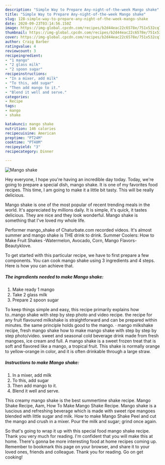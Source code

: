 ```yaml
---
description: "Simple Way to Prepare Any-night-of-the-week Mango shake"
title: "Simple Way to Prepare Any-night-of-the-week Mango shake"
slug: 128-simple-way-to-prepare-any-night-of-the-week-mango-shake
date: 2020-09-23T03:14:56.150Z
image: https://img-global.cpcdn.com/recipes/b2d44eac22c6578e/751x532cq70/mango-shake-recipe-main-photo.jpg
thumbnail: https://img-global.cpcdn.com/recipes/b2d44eac22c6578e/751x532cq70/mango-shake-recipe-main-photo.jpg
cover: https://img-global.cpcdn.com/recipes/b2d44eac22c6578e/751x532cq70/mango-shake-recipe-main-photo.jpg
author: Craig Barber
ratingvalue: 4
reviewcount: 3
recipeingredient:
- "1 mango"
- "2 glass milk"
- "2 spoon sugar"
recipeinstructions:
- "In a mixer, add milk"
- "To this, add sugar"
- "Then add mango to it."
- "Blend it well and serve."
categories:
- Recipe
tags:
- mango
- shake

katakunci: mango shake 
nutrition: 146 calories
recipecuisine: American
preptime: "PT24M"
cooktime: "PT40M"
recipeyield: "3"
recipecategory: Dinner

---
```



![Mango shake](https://img-global.cpcdn.com/recipes/b2d44eac22c6578e/751x532cq70/mango-shake-recipe-main-photo.jpg)

Hey everyone, I hope you're having an incredible day today. Today, we're going to prepare a special dish, mango shake. It is one of my favorites food recipes. This time, I am going to make it a little bit tasty. This will be really delicious.

Mango shake is one of the most popular of recent trending meals in the world. It's appreciated by millions daily. It is simple, it's quick, it tastes delicious. They are nice and they look wonderful. Mango shake is something that I've loved my whole life.

Performer mango_shake of Chaturbate.com recorded videos. It&#39;s almost summer and mango shake is THE drink to drink. Summer Coolers: How to Make Fruit Shakes -Watermelon, Avocado, Corn, Mango Flavors-Beautyklove.


To get started with this particular recipe, we have to first prepare a few components. You can cook mango shake using 3 ingredients and 4 steps. Here is how you can achieve that.

<!--inarticleads1-->

##### The ingredients needed to make Mango shake:

1. Make ready 1 mango
1. Take 2 glass milk
1. Prepare 2 spoon sugar


To keep things simple and easy, this recipe primarily explains how to..mango shake with step by step photo and video recipe. the recipe for any fruit flavoured milkshake is straightforward and can be prepared within minutes. the same principle holds good to the mango. · mango milkshake recipe, fresh mango shake how to make mango shake with step by step by step photo/video. sweet and seasonal cold beverage drink made from fresh mangoes, ice cream and full. A mango shake is a sweet frozen treat that is soft and flavored like a mango, a tropical fruit. This shake is normally orange to yellow-orange in color, and it is often drinkable through a large straw. 

<!--inarticleads2-->

##### Instructions to make Mango shake:

1. In a mixer, add milk
1. To this, add sugar
1. Then add mango to it.
1. Blend it well and serve.


This creamy mango shake is the best summertime shake recipe. Mango Shake Recipe, Aam, How To Make Mango Shake Recipe. Mango shake is a luscious and refreshing beverage which is made with sweet ripe mangoes blended with little sugar and milk. How to make Mango Shake Peel and cut the mango and crush in a mixer. Pour the milk and sugar; grind once again. 

So that's going to wrap it up with this special food mango shake recipe. Thank you very much for reading. I'm confident that you will make this at home. There's gonna be more interesting food at home recipes coming up. Remember to bookmark this page on your browser, and share it to your loved ones, friends and colleague. Thank you for reading. Go on get cooking!
